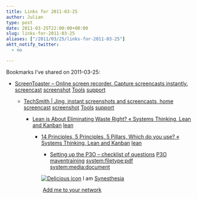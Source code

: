 ```yaml
---
title: Links for 2011-03-25
author: Julian
type: post
date: 2011-03-25T22:00:00+00:00
slug: links-for-2011-03-25 
aliases: ["/2011/03/25/links-for-2011-03-25"]
aktt_notify_twitter:
  - no

---
```

Bookmarks I&#8217;ve shared on 2011-03-25:

  * [ScreenToaster &#8211; Online screen recorder. Capture screencasts instantly.][1] 
    [screencast][2] [screenshot][3] [Tools][4] [support][5] </li> 
    
      * [TechSmith | Jing, instant screenshots and screencasts, home][6] 
        [screencast][2] [screenshot][3] [Tools][4] [support][5] </li> 
        
          * [Lean is About Eliminating Waste Right? &laquo; Systems Thinking, Lean and Kanban][7] 
            [lean][8] </li> 
            
              * [14 Principles, 5 Principles, 5 Pillars, Which do you use? &laquo; Systems Thinking, Lean and Kanban][9] 
                [lean][8] </li> 
                
                  * [Setting up the P3O &#8211; checklist of questions][10] 
                    [P3O][11] [maventraining][12] [system:filetype:pdf][13] [system:media:document][14] </li> </ul> 
                    
                    <p class="deliciouslink">
                      <a href="https://del.icio.us/synesthesia" title="See all my bookmarks on del.icio.us"><img src="https://www.synesthesia.co.uk/images/deliciousicon.jpg" alt="Delicious icon" /></a>&nbsp;I am <a href="https://del.icio.us/synesthesia" title="See all my bookmarks on del.icio.us">Synesthesia</a>
                    </p>
                    
                    <p class="deliciouslink">
                      <a href="https://del.icio.us/network?add=synesthesia" title="Add me to your del.icio.us network"><img src="https://www.synesthesia.co.uk/images/add.gif" alt="" /></a>&nbsp;<a href="https://del.icio.us/network?add=synesthesia" title="Add me to your del.icio.us network">Add me to your network</a>
                    </p>

 [1]: https://www.screentoaster.com/
 [2]: https://www.delicious.com/synesthesia/screencast
 [3]: https://www.delicious.com/synesthesia/screenshot
 [4]: https://www.delicious.com/synesthesia/Tools
 [5]: https://www.delicious.com/synesthesia/support
 [6]: https://www.techsmith.com/jing
 [7]: https://leanandkanban.wordpress.com/2011/03/22/lean-is-about-eliminating-waste-right
 [8]: https://www.delicious.com/synesthesia/lean
 [9]: https://leanandkanban.wordpress.com/2011/03/23/14-principles-5-principles-5-pillars-which-do-you-use
 [10]: https://www.maventraining.co.uk/media/25/525-setting-up-a-p3o-checklist-of-questions.pdf
 [11]: https://www.delicious.com/synesthesia/P3O
 [12]: https://www.delicious.com/synesthesia/maventraining
 [13]: https://www.delicious.com/synesthesia/system%3Afiletype%3Apdf
 [14]: https://www.delicious.com/synesthesia/system%3Amedia%3Adocument